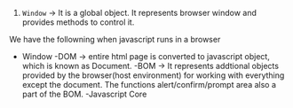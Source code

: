 1. `Window` -> It is a global object. It represents browser window and provides methods to control it.

We have the followning when javascript runs in a browser

- Window
  -DOM -> entire html page is converted to javascript object, which is known as Document.
  -BOM -> It represents addtional objects provided by the browser(host environment) for working with everything except the document. The functions alert/confirm/prompt area also a part of the BOM.
  -Javascript Core
